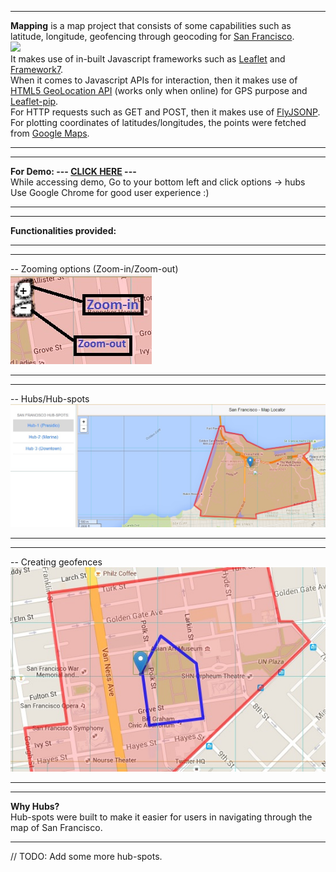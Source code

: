 ***
<b>Mapping</b> is a map project that consists of some capabilities such as latitude, longitude, geofencing through geocoding for <a href="https://en.wikipedia.org/wiki/San_Francisco">San Francisco</a>.<br>
![](http://justinsomnia.org/images/san-francisco-neighborhood-map.jpg)
<br>
It makes use of in-built Javascript frameworks such as <a href="https://github.com/Leaflet/Leaflet">Leaflet</a> and <a href="https://github.com/nolimits4web/Framework7">Framework7</a>. <br>
When it comes to Javascript APIs for interaction, then it makes use of <a href="http://www.w3schools.com/html/html5_geolocation.asp">HTML5 GeoLocation API</a> (works only when online) for GPS purpose and <a href="https://github.com/mapbox/leaflet-pip">Leaflet-pip</a>.<br>
For HTTP requests such as GET and POST, then it makes use of <a href="https://github.com/alotaiba/FlyJSONP">FlyJSONP</a>.<br>
For plotting coordinates of latitudes/longitudes, the points were fetched from <a href="https://maps.google.com/">Google Maps</a>.<br>
***
***
<b>For Demo: --- <a href="http://ashumeow.github.io/mapping/">CLICK HERE</a> ---</b> <br>
While accessing demo, Go to your bottom left and click options -> hubs <br>
Use Google Chrome for good user experience :)
***
***
<b>Functionalities provided:</b><br>
***
***
-- Zooming options (Zoom-in/Zoom-out) <br>
![](https://github.com/ashumeow/mapping/blob/master/snapshots/zoom.jpg)
<br>
***
***
-- Hubs/Hub-spots <br>
![](https://github.com/ashumeow/mapping/blob/master/snapshots/hub.jpg)
<br>
***
***
-- Creating geofences
![](https://github.com/ashumeow/mapping/blob/master/snapshots/geofence.jpg)
<br>
***
***
<b>Why Hubs?</b> <br>
Hub-spots were built to make it easier for users in navigating through the map of San Francisco.
***
// TODO: Add some more hub-spots.